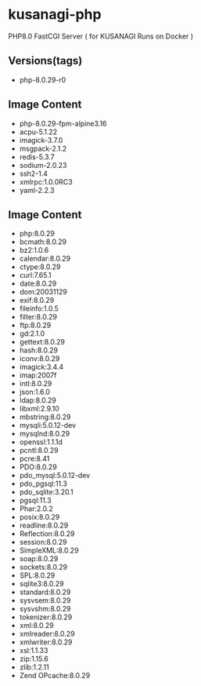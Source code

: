 # kusanagi-php
PHP8.0 FastCGI Server ( for KUSANAGI Runs on Docker )

## Versions(tags)
- php-8.0.29-r0

## Image Content
- php-8.0.29-fpm-alpine3.16
- acpu-5.1.22
- imagick-3.7.0
- msgpack-2.1.2
- redis-5.3.7
- sodium-2.0.23
- ssh2-1.4
- xmlrpc:1.0.0RC3
- yaml-2.2.3

## Image Content
- php:8.0.29
- bcmath:8.0.29
- bz2:1.0.6
- calendar:8.0.29
- ctype:8.0.29
- curl:7.65.1
- date:8.0.29
- dom:20031129
- exif:8.0.29
- fileinfo:1.0.5
- filter:8.0.29
- ftp:8.0.29
- gd:2.1.0
- gettext:8.0.29
- hash:8.0.29
- iconv:8.0.29
- imagick:3.4.4
- imap:2007f
- intl:8.0.29
- json:1.6.0
- ldap:8.0.29
- libxml:2.9.10
- mbstring:8.0.29
- mysqli:5.0.12-dev
- mysqlnd:8.0.29
- openssl:1.1.1d
- pcntl:8.0.29
- pcre:8.41
- PDO:8.0.29
- pdo_mysql:5.0.12-dev
- pdo_pgsql:11.3
- pdo_sqlite:3.20.1
- pgsql:11.3
- Phar:2.0.2
- posix:8.0.29
- readline:8.0.29
- Reflection:8.0.29
- session:8.0.29
- SimpleXML:8.0.29
- soap:8.0.29
- sockets:8.0.29
- SPL:8.0.29
- sqlite3:8.0.29
- standard:8.0.29
- sysvsem:8.0.29
- sysvshm:8.0.29
- tokenizer:8.0.29
- xml:8.0.29
- xmlreader:8.0.29
- xmlwriter:8.0.29
- xsl:1.1.33
- zip:1.15.6
- zlib:1.2.11
- Zend OPcache:8.0.29

